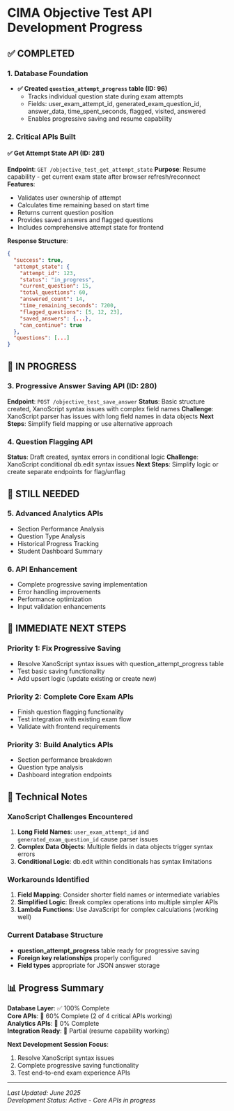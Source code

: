 # CIMA Objective Test API Development Progress

## ✅ COMPLETED

### 1. Database Foundation
- **✅ Created `question_attempt_progress` table (ID: 96)**
  - Tracks individual question state during exam attempts
  - Fields: user_exam_attempt_id, generated_exam_question_id, answer_data, time_spent_seconds, flagged, visited, answered
  - Enables progressive saving and resume capability

### 2. Critical APIs Built

#### ✅ Get Attempt State API (ID: 281)
**Endpoint**: `GET /objective_test_get_attempt_state`
**Purpose**: Resume capability - get current exam state after browser refresh/reconnect
**Features**:
- Validates user ownership of attempt
- Calculates time remaining based on start time
- Returns current question position
- Provides saved answers and flagged questions
- Includes comprehensive attempt state for frontend

**Response Structure**:
```json
{
  "success": true,
  "attempt_state": {
    "attempt_id": 123,
    "status": "in_progress", 
    "current_question": 15,
    "total_questions": 60,
    "answered_count": 14,
    "time_remaining_seconds": 7200,
    "flagged_questions": [5, 12, 23],
    "saved_answers": {...},
    "can_continue": true
  },
  "questions": [...]
}
```

## 🔶 IN PROGRESS

### 3. Progressive Answer Saving API (ID: 280)
**Endpoint**: `POST /objective_test_save_answer`
**Status**: Basic structure created, XanoScript syntax issues with complex field names
**Challenge**: XanoScript parser has issues with long field names in data objects
**Next Steps**: Simplify field mapping or use alternative approach

### 4. Question Flagging API  
**Status**: Draft created, syntax errors in conditional logic
**Challenge**: XanoScript conditional db.edit syntax issues
**Next Steps**: Simplify logic or create separate endpoints for flag/unflag

## 🔴 STILL NEEDED

### 5. Advanced Analytics APIs
- Section Performance Analysis
- Question Type Analysis  
- Historical Progress Tracking
- Student Dashboard Summary

### 6. API Enhancement
- Complete progressive saving implementation
- Error handling improvements
- Performance optimization
- Input validation enhancements

## 🎯 IMMEDIATE NEXT STEPS

### Priority 1: Fix Progressive Saving
- Resolve XanoScript syntax issues with question_attempt_progress table
- Test basic saving functionality
- Add upsert logic (update existing or create new)

### Priority 2: Complete Core Exam APIs
- Finish question flagging functionality
- Test integration with existing exam flow
- Validate with frontend requirements

### Priority 3: Build Analytics APIs
- Section performance breakdown
- Question type analysis
- Dashboard integration endpoints

## 🔧 Technical Notes

### XanoScript Challenges Encountered
1. **Long Field Names**: `user_exam_attempt_id` and `generated_exam_question_id` cause parser issues
2. **Complex Data Objects**: Multiple fields in data objects trigger syntax errors  
3. **Conditional Logic**: db.edit within conditionals has syntax limitations

### Workarounds Identified
1. **Field Mapping**: Consider shorter field names or intermediate variables
2. **Simplified Logic**: Break complex operations into multiple simpler APIs
3. **Lambda Functions**: Use JavaScript for complex calculations (working well)

### Current Database Structure
- **question_attempt_progress** table ready for progressive saving
- **Foreign key relationships** properly configured
- **Field types** appropriate for JSON answer storage

## 📊 Progress Summary

**Database Layer**: ✅ 100% Complete  
**Core APIs**: 🔶 60% Complete (2 of 4 critical APIs working)  
**Analytics APIs**: 🔴 0% Complete  
**Integration Ready**: 🔶 Partial (resume capability working)

**Next Development Session Focus**:
1. Resolve XanoScript syntax issues
2. Complete progressive saving functionality  
3. Test end-to-end exam experience APIs

---

*Last Updated: June 2025*  
*Development Status: Active - Core APIs in progress*